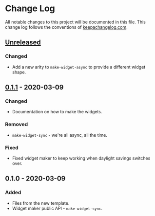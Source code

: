 # Change Log
All notable changes to this project will be documented in this file. This change log follows the conventions of [keepachangelog.com](http://keepachangelog.com/).

## [Unreleased]
### Changed
- Add a new arity to `make-widget-async` to provide a different widget shape.

## [0.1.1] - 2020-03-09
### Changed
- Documentation on how to make the widgets.

### Removed
- `make-widget-sync` - we're all async, all the time.

### Fixed
- Fixed widget maker to keep working when daylight savings switches over.

## 0.1.0 - 2020-03-09
### Added
- Files from the new template.
- Widget maker public API - `make-widget-sync`.

[Unreleased]: https://github.com/your-name/gascan/compare/0.1.1...HEAD
[0.1.1]: https://github.com/your-name/gascan/compare/0.1.0...0.1.1
